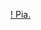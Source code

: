 [! Pia.](http://41.media.tumblr.com/930014e705cb027040fe663fedf7832c/tumblr_nodg3hFfgp1t0rg3mo1_1280.jpg)
